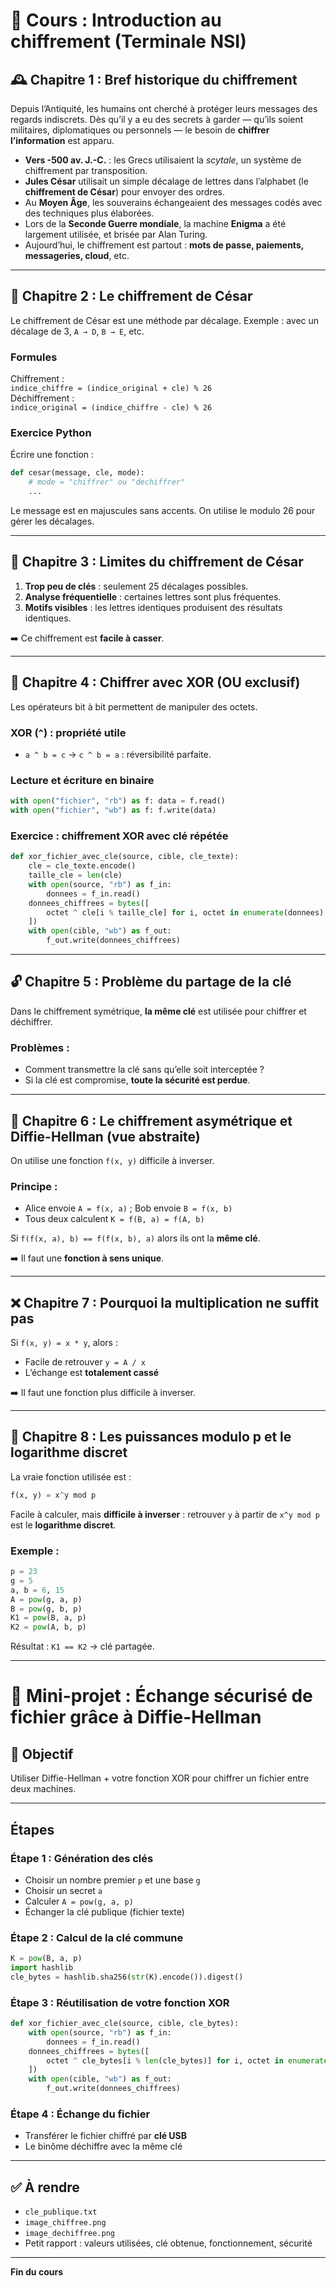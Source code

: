 # 🔐 Cours : Introduction au chiffrement (Terminale NSI)

## 🕰️ Chapitre 1 : Bref historique du chiffrement

Depuis l’Antiquité, les humains ont cherché à protéger leurs messages des regards indiscrets. Dès qu’il y a eu des secrets à garder — qu’ils soient militaires, diplomatiques ou personnels — le besoin de **chiffrer l’information** est apparu.

- **Vers -500 av. J.-C.** : les Grecs utilisaient la *scytale*, un système de chiffrement par transposition.
- **Jules César** utilisait un simple décalage de lettres dans l’alphabet (le **chiffrement de César**) pour envoyer des ordres.
- Au **Moyen Âge**, les souverains échangeaient des messages codés avec des techniques plus élaborées.
- Lors de la **Seconde Guerre mondiale**, la machine **Enigma** a été largement utilisée, et brisée par Alan Turing.
- Aujourd’hui, le chiffrement est partout : **mots de passe, paiements, messageries, cloud**, etc.

---

## 🔁 Chapitre 2 : Le chiffrement de César

Le chiffrement de César est une méthode par décalage. Exemple : avec un décalage de 3, `A → D`, `B → E`, etc.

### Formules

Chiffrement :  
`indice_chiffre = (indice_original + cle) % 26`  
Déchiffrement :  
`indice_original = (indice_chiffre - cle) % 26`

### Exercice Python

Écrire une fonction :

```python
def cesar(message, cle, mode):
    # mode = "chiffrer" ou "dechiffrer"
    ...
```

Le message est en majuscules sans accents. On utilise le modulo 26 pour gérer les décalages.

---

## 🚨 Chapitre 3 : Limites du chiffrement de César

1. **Trop peu de clés** : seulement 25 décalages possibles.
2. **Analyse fréquentielle** : certaines lettres sont plus fréquentes.
3. **Motifs visibles** : les lettres identiques produisent des résultats identiques.

➡️ Ce chiffrement est **facile à casser**.

---

## 🧠 Chapitre 4 : Chiffrer avec XOR (OU exclusif)

Les opérateurs bit à bit permettent de manipuler des octets.

### XOR (`^`) : propriété utile
- `a ^ b = c` → `c ^ b = a` : réversibilité parfaite.

### Lecture et écriture en binaire

```python
with open("fichier", "rb") as f: data = f.read()
with open("fichier", "wb") as f: f.write(data)
```

### Exercice : chiffrement XOR avec clé répétée

```python
def xor_fichier_avec_cle(source, cible, cle_texte):
    cle = cle_texte.encode()
    taille_cle = len(cle)
    with open(source, "rb") as f_in:
        donnees = f_in.read()
    donnees_chiffrees = bytes([
        octet ^ cle[i % taille_cle] for i, octet in enumerate(donnees)
    ])
    with open(cible, "wb") as f_out:
        f_out.write(donnees_chiffrees)
```

---

## 🔓 Chapitre 5 : Problème du partage de la clé

Dans le chiffrement symétrique, **la même clé** est utilisée pour chiffrer et déchiffrer.

### Problèmes :
- Comment transmettre la clé sans qu’elle soit interceptée ?
- Si la clé est compromise, **toute la sécurité est perdue**.

---

## 🔁 Chapitre 6 : Le chiffrement asymétrique et Diffie-Hellman (vue abstraite)

On utilise une fonction `f(x, y)` difficile à inverser.

### Principe :
- Alice envoie `A = f(x, a)` ; Bob envoie `B = f(x, b)`
- Tous deux calculent `K = f(B, a) = f(A, b)`

Si `f(f(x, a), b) == f(f(x, b), a)` alors ils ont la **même clé**.

➡️ Il faut une **fonction à sens unique**.

---

## ❌ Chapitre 7 : Pourquoi la multiplication ne suffit pas

Si `f(x, y) = x * y`, alors :

- Facile de retrouver `y = A / x`
- L’échange est **totalement cassé**

➡️ Il faut une fonction plus difficile à inverser.

---

## 🧮 Chapitre 8 : Les puissances modulo p et le logarithme discret

La vraie fonction utilisée est :

```python
f(x, y) = x^y mod p
```

Facile à calculer, mais **difficile à inverser** : retrouver `y` à partir de `x^y mod p` est le **logarithme discret**.

### Exemple :

```python
p = 23
g = 5
a, b = 6, 15
A = pow(g, a, p)
B = pow(g, b, p)
K1 = pow(B, a, p)
K2 = pow(A, b, p)
```

Résultat : `K1 == K2` → clé partagée.

---

# 🧪 Mini-projet : Échange sécurisé de fichier grâce à Diffie-Hellman

## 🎯 Objectif

Utiliser Diffie-Hellman + votre fonction XOR pour chiffrer un fichier entre deux machines.

---

## Étapes

### Étape 1 : Génération des clés

- Choisir un nombre premier `p` et une base `g`
- Choisir un secret `a`
- Calculer `A = pow(g, a, p)`
- Échanger la clé publique (fichier texte)

### Étape 2 : Calcul de la clé commune

```python
K = pow(B, a, p)
import hashlib
cle_bytes = hashlib.sha256(str(K).encode()).digest()
```

### Étape 3 : Réutilisation de votre fonction XOR

```python
def xor_fichier_avec_cle(source, cible, cle_bytes):
    with open(source, "rb") as f_in:
        donnees = f_in.read()
    donnees_chiffrees = bytes([
        octet ^ cle_bytes[i % len(cle_bytes)] for i, octet in enumerate(donnees)
    ])
    with open(cible, "wb") as f_out:
        f_out.write(donnees_chiffrees)
```

### Étape 4 : Échange du fichier

- Transférer le fichier chiffré par **clé USB**
- Le binôme déchiffre avec la même clé

---

## ✅ À rendre

- `cle_publique.txt`
- `image_chiffree.png`
- `image_dechiffree.png`
- Petit rapport : valeurs utilisées, clé obtenue, fonctionnement, sécurité

---

**Fin du cours**
